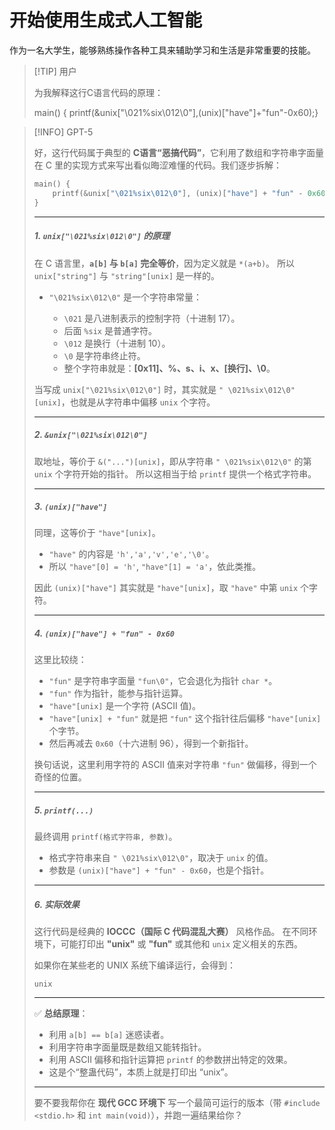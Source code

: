 # 开始使用生成式人工智能

作为一名大学生，能够熟练操作各种工具来辅助学习和生活是非常重要的技能。

> [!TIP] 用户
> 
> 为我解释这行C语言代码的原理：
> 
> main() { printf(&unix["\021%six\012\0"],(unix)["have"]+"fun"-0x60);}

> [!INFO] GPT-5
> 
> 好，这行代码属于典型的 **C语言“恶搞代码”**，它利用了数组和字符串字面量在 C 里的实现方式来写出看似晦涩难懂的代码。我们逐步拆解：
> 
> ```c
> main() { 
>     printf(&unix["\021%six\012\0"], (unix)["have"] + "fun" - 0x60); 
> }
> ```
> 
> ---
> 
> ##### 1. `unix["\021%six\012\0"]` 的原理
> 
> 在 C 语言里，**`a[b]` 与 `b[a]` 完全等价**，因为定义就是 `*(a+b)`。
> 所以 `unix["string"]` 与 `"string"[unix]` 是一样的。
> 
> * `"\021%six\012\0"` 是一个字符串常量：
> 
>   * `\021` 是八进制表示的控制字符（十进制 17）。
>   * 后面 `%six` 是普通字符。
>   * `\012` 是换行（十进制 10）。
>   * `\0` 是字符串终止符。
>   * 整个字符串就是：**\[0x11]、%、s、i、x、\[换行]、\0**。
> 
> 当写成 `unix["\021%six\012\0"]` 时，其实就是 `" \021%six\012\0"[unix]`，也就是从字符串中偏移 `unix` 个字符。
> 
> ---
> 
> ##### 2. `&unix["\021%six\012\0"]`
> 
> 取地址，等价于 `&("...")[unix]`，即从字符串 `" \021%six\012\0"` 的第 `unix` 个字符开始的指针。
> 所以这相当于给 `printf` 提供一个格式字符串。
> 
> ---
> 
> ##### 3. `(unix)["have"]`
> 
> 同理，这等价于 `"have"[unix]`。
> 
> * `"have"` 的内容是 `'h','a','v','e','\0'`。
> * 所以 `"have"[0] = 'h'`, `"have"[1] = 'a'`，依此类推。
> 
> 因此 `(unix)["have"]` 其实就是 `"have"[unix]`，取 `"have"` 中第 `unix` 个字符。
> 
> ---
> 
> ##### 4. `(unix)["have"] + "fun" - 0x60`
> 
> 这里比较绕：
> 
> * `"fun"` 是字符串字面量 `"fun\0"`，它会退化为指针 `char *`。
> * `"fun"` 作为指针，能参与指针运算。
> * `"have"[unix]` 是一个字符 (ASCII 值)。
> * `"have"[unix] + "fun"` 就是把 `"fun"` 这个指针往后偏移 `"have"[unix]` 个字节。
> * 然后再减去 `0x60`（十六进制 96），得到一个新指针。
> 
> 换句话说，这里利用字符的 ASCII 值来对字符串 `"fun"` 做偏移，得到一个奇怪的位置。
> 
> ---
> 
> ##### 5. `printf(...)`
> 
> 最终调用 `printf(格式字符串, 参数)`。
> 
> * 格式字符串来自 `" \021%six\012\0"`，取决于 `unix` 的值。
> * 参数是 `(unix)["have"] + "fun" - 0x60`，也是个指针。
> 
> ---
> 
> ##### 6. 实际效果
> 
> 这行代码是经典的 **IOCCC（国际 C 代码混乱大赛）** 风格作品。
> 在不同环境下，可能打印出 **"unix"** 或 **"fun"** 或其他和 `unix` 定义相关的东西。
> 
> 如果你在某些老的 UNIX 系统下编译运行，会得到：
> 
> ```
> unix
> ```
> 
> ---
> 
> ✅ **总结原理**：
> 
> * 利用 `a[b] == b[a]` 迷惑读者。
> * 利用字符串字面量既是数组又能转指针。
> * 利用 ASCII 偏移和指针运算把 `printf` 的参数拼出特定的效果。
> * 这是个“整蛊代码”，本质上就是打印出 “unix”。
> 
> ---
> 
> 要不要我帮你在 **现代 GCC 环境下** 写一个最简可运行的版本（带 `#include <stdio.h>` 和 `int main(void)`），并跑一遍结果给你？

